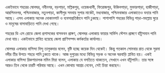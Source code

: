 একইভাবে শহরের ষোলঘর, নবীনগর, বড়পাড়া, মল্লিকপুর, ওয়েজখালী, ফিরোজপুর, উকিলপাড়া, মুক্তারপাড়া, হাজীপাড়া, আরপিননগর, পশ্চিমবাজার, নতুনপাড়া, কালীপুর সমবায় সুপার মার্কেট, মধ্যবাজার, পশ্চিমবাজার এলাকাতেও বন্যার পানি আছে। এসব এলাকায় অনেক দোকানপাট ও ব্যবসাপ্রতিষ্ঠানে পানি ঢুকছে। পাশাপাশি শহরের বিভিন্ন পাড়া-মহল্লায় ঘুরে ও মানুষের বাসাবাড়িতে পানি দেখা গেছে।

শহরের ডি এস রোডে জেলা প্রশাসকের বাসভবন প্রাঙ্গণ, ষোলঘর এলাকায় ফায়ার সার্ভিস স্টেশন প্রাঙ্গণে হাঁটুসমান পানি দেখা যায়। একইভাবে প্লাবিত হয়েছে জেলা প্রাণিসম্পদ কর্মকর্তার কার্যালয়।

ষোলঘর এলাকার বাসিন্দা বিন্দু তালুকদার বলেন, বৃষ্টি হচ্ছে কয়েক দিন থেকেই। কিন্তু গতকাল সোমবার রাত থেকে সুরমা নদীর তীর উপচে শহরে পানি ঢুকতে থাকে। আজ দুপুরের মধ্যে বিভিন্ন সড়ক ও অনেক ঘরবাড়ি প্লাবিত হয়। একই এলাকার বাসিন্দা রিকশাচালক মমিন মিয়া বলেন, এলাকায় যে বসতিতে থাকতেন, সেখানে এখন হাঁটুপানি। তার সঙ্গে আরও তিন থেকে চারটি পরিবার আছে। এখন কোথায় আশ্রয় নেবেন, সেই চিন্তা করছেন।  
